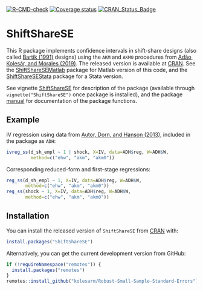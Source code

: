 [![R-CMD-check](https://github.com/kolesarm/ShiftShareSE/workflows/R-CMD-check/badge.svg)](https://github.com/kolesarm/ShiftShareSE/actions) [![Coverage status](https://codecov.io/gh/kolesarm/ShiftShareSE/branch/master/graph/badge.svg)](https://codecov.io/github/kolesarm/ShiftShareSE?branch=master) [![CRAN_Status_Badge](http://www.r-pkg.org/badges/version/ShiftShareSE)](https://cran.r-project.org/package=ShiftShareSE)

# ShiftShareSE

This R package implements confidence intervals in shift-share designs (also called
[Bartik (1991)](http://research.upjohn.org/up_press/77/) designs) using the
`AKM` and `AKM0` procedures from [Adão, Kolesár, and Morales
(2019)](https://doi.org/10.1093/qje/qjz025). The released version is available
at [CRAN](https://CRAN.R-project.org/package=ShiftShareSE). See the
[ShiftShareSEMatlab](https://github.com/kolesarm/ShiftShareSEMatlab) package for
Matlab version of this code, and the
[ShiftShareSEStata](https://github.com/zhangxiang0822/ShiftShareSEStata) package
for a Stata version.

See vignette [ShiftShareSE](doc/ShiftShareSE.pdf) for description of the package
(available through `vignette("ShiftShareSE")` once package is installed), and the
package [manual](doc/manual.pdf) for documentation of the package functions.

## Example

IV regression using data from [Autor, Dorn, and Hanson
(2013)](https://doi.org/10.1257/aer.103.6.2121), included in the package as `ADH`:
``` r
ivreg_ss(d_sh_empl ~ 1 | shock, X=IV, data=ADH$reg, W=ADH$W,
         method=c("ehw", "akm", "akm0"))
```

Corresponding reduced-form and first-stage regressions:
```r
reg_ss(d_sh_empl ~ 1, X=IV, data=ADH$reg, W=ADH$W,
       method=c("ehw", "akm", "akm0"))
reg_ss(shock ~ 1, X=IV, data=ADH$reg, W=ADH$W,
       method=c("ehw", "akm", "akm0"))
```

## Installation

You can install the released version of `ShiftShareSE` from
[CRAN](https://CRAN.R-project.org/package=ShiftShareSE) with:

``` r
install.packages("ShiftShareSE")
```

Alternatively, you can get the current development version from GitHub:
``` r
if (!requireNamespace("remotes")) {
  install.packages("remotes")
}
remotes::install_github("kolesarm/Robust-Small-Sample-Standard-Errors")
```
